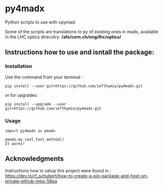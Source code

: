 # py4madx
Python scripts to use with cpymad.

Some of the scripts are translations to py of existing ones in madx, available in the LHC optics direcotry: **/afs/cern.ch/eng/lhc/optics/**

## Instructions how to use and isntall the package:

### Installation

Use the command from your terminal : 

```
pip install --user git+https://github.com/iefthymio/py4madx.git
```

or for upgrades:

```
pip install --upgrade --user git+https://github.com/iefthymio/py4madx.git
```

### Usage

```
import py4madx as pmadx

pmadx.my_cool_test_method()
It works!
```

## Acknowledgments

Instructions how to setup this project were found in : https://dev.to/rf_schubert/how-to-create-a-pip-package-and-host-on-private-github-repo-58pa


